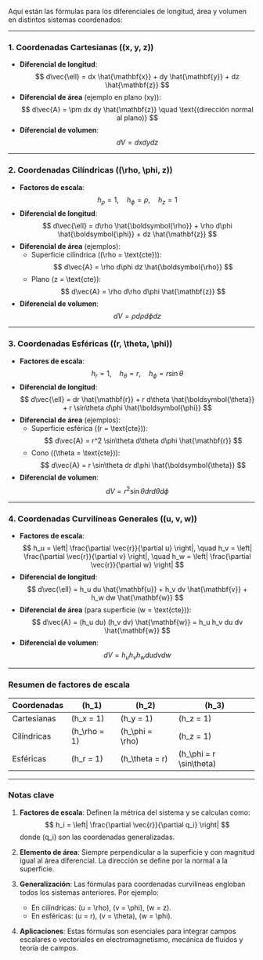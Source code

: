 Aquí están las fórmulas para los diferenciales de longitud, área y volumen en distintos sistemas coordenados:

---

### **1. Coordenadas Cartesianas \((x, y, z)\)**
- **Diferencial de longitud**:
  $$
  d\vec{\ell} = dx  \hat{\mathbf{x}} + dy  \hat{\mathbf{y}} + dz  \hat{\mathbf{z}}
  $$
- **Diferencial de área** (ejemplo en plano \(xy\)):
  $$
  d\vec{A} = \pm dx  dy  \hat{\mathbf{z}} \quad \text{(dirección normal al plano)}
  $$
- **Diferencial de volumen**:
  $$
  dV = dx  dy  dz
  $$

---

### **2. Coordenadas Cilíndricas \((\rho, \phi, z)\)**
- **Factores de escala**:
  $$
  h_\rho = 1, \quad h_\phi = \rho, \quad h_z = 1
  $$
- **Diferencial de longitud**:
  $$
  d\vec{\ell} = d\rho  \hat{\boldsymbol{\rho}} + \rho  d\phi  \hat{\boldsymbol{\phi}} + dz  \hat{\mathbf{z}}
  $$
- **Diferencial de área** (ejemplos):
  - Superficie cilíndrica (\(\rho = \text{cte}\)):
    $$
    d\vec{A} = \rho  d\phi  dz  \hat{\boldsymbol{\rho}}
    $$
  - Plano \(z = \text{cte}\): 
    $$
    d\vec{A} = \rho  d\rho  d\phi  \hat{\mathbf{z}}
    $$
- **Diferencial de volumen**:
  $$
  dV = \rho  d\rho  d\phi  dz
  $$

---

### **3. Coordenadas Esféricas \((r, \theta, \phi)\)**
- **Factores de escala**:
  $$
  h_r = 1, \quad h_\theta = r, \quad h_\phi = r \sin\theta
  $$
- **Diferencial de longitud**:
  $$
  d\vec{\ell} = dr  \hat{\mathbf{r}} + r  d\theta  \hat{\boldsymbol{\theta}} + r \sin\theta  d\phi  \hat{\boldsymbol{\phi}}
  $$
- **Diferencial de área** (ejemplos):
  - Superficie esférica (\(r = \text{cte}\)):
    $$
    d\vec{A} = r^2 \sin\theta  d\theta  d\phi  \hat{\mathbf{r}}
    $$
  - Cono (\(\theta = \text{cte}\)):
    $$
    d\vec{A} = r \sin\theta  dr  d\phi  \hat{\boldsymbol{\theta}}
    $$
- **Diferencial de volumen**:
  $$
  dV = r^2 \sin\theta  dr  d\theta  d\phi
  $$

---

### **4. Coordenadas Curvilíneas Generales \((u, v, w)\)**
- **Factores de escala**:
  $$
  h_u = \left| \frac{\partial \vec{r}}{\partial u} \right|, \quad h_v = \left| \frac{\partial \vec{r}}{\partial v} \right|, \quad h_w = \left| \frac{\partial \vec{r}}{\partial w} \right|
  $$
- **Diferencial de longitud**:
  $$
  d\vec{\ell} = h_u  du  \hat{\mathbf{u}} + h_v  dv  \hat{\mathbf{v}} + h_w  dw  \hat{\mathbf{w}}
  $$
- **Diferencial de área** (para superficie \(w = \text{cte}\)):
  $$
  d\vec{A} = (h_u  du) (h_v  dv)  \hat{\mathbf{w}} = h_u h_v  du  dv  \hat{\mathbf{w}}
  $$
- **Diferencial de volumen**:
  $$
  dV = h_u h_v h_w  du  dv  dw
  $$

---

### **Resumen de factores de escala**
| **Coordenadas** | \(h_1\)       | \(h_2\)          | \(h_3\)       |
|-----------------|---------------|------------------|---------------|
| Cartesianas     | \(h_x = 1\)   | \(h_y = 1\)      | \(h_z = 1\)   |
| Cilíndricas     | \(h_\rho = 1\)| \(h_\phi = \rho\)| \(h_z = 1\)   |
| Esféricas       | \(h_r = 1\)   | \(h_\theta = r\) | \(h_\phi = r \sin\theta\) |

---

### **Notas clave**
1. **Factores de escala**: Definen la métrica del sistema y se calculan como:
   $$
   h_i = \left| \frac{\partial \vec{r}}{\partial q_i} \right|
   $$
   donde \(q_i\) son las coordenadas generalizadas.

2. **Elemento de área**: Siempre perpendicular a la superficie y con magnitud igual al área diferencial. La dirección se define por la normal a la superficie.

3. **Generalización**: Las fórmulas para coordenadas curvilíneas engloban todos los sistemas anteriores. Por ejemplo:
   - En cilíndricas: \(u = \rho\), \(v = \phi\), \(w = z\).
   - En esféricas: \(u = r\), \(v = \theta\), \(w = \phi\).

4. **Aplicaciones**: Estas fórmulas son esenciales para integrar campos escalares o vectoriales en electromagnetismo, mecánica de fluidos y teoría de campos.
